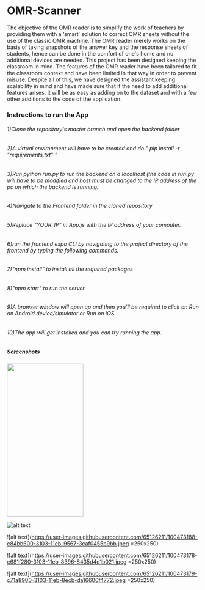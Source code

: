 # OMR-Scanner


The objective of the OMR reader is to simplify the work of teachers by providing them with a ‘smart’ solution to correct OMR sheets without the use of the classic OMR machine. The OMR reader merely works on the basis of taking snapshots of the answer key and the response sheets of students, hence can be done in the comfort of one's home and no additional devices are needed.  This project has been designed keeping the classroom in mind. The features of the OMR reader have been tailored to fit the classroom context and have been limited in that way in order to prevent misuse. Despite all of this, we have designed the assistant keeping scalability in mind and have made sure that if the need to add additional features arises, it will be as easy as adding on to the dataset and with a few other additions to the code of the application.


### Instructions to run the App

###### 1)Clone the repository's master branch and open the backend folder
###### 2)A virtual environment will have to be created and do " pip install -r "requirements.txt" "
###### 3)Run python run.py to run the backend on a localhost (the code in run.py will have to be modified and host must be changed to the IP address of the pc on which the backend is running.
###### 4)Navigate to the Frontend folder in the cloned repository
###### 5)Replace "YOUR_IP" in App.js with the IP address of your computer.
###### 6)run the frontend expo CLI by navigating to the project directory of the frontend by typing the following commands.
###### 7)"npm install" to install all the required packages
###### 8)"npm start" to run the server
###### 9)A browser window will open up and then you'll be required to click on Run on Android device/simulator or Run on iOS
###### 10)The app will get installed and you can try running the app.


##### Screenshots

<img src="https://user-images.githubusercontent.com/65126211/100473180-c7b31f80-3103-11eb-9fde-9873f187cd56.jpeg" width="200" height="400" />

![alt text](https://user-images.githubusercontent.com/65126211/100473180-c7b31f80-3103-11eb-9fde-9873f187cd56.jpeg)


![alt text](https://user-images.githubusercontent.com/65126211/100473188-c84bb600-3103-11eb-9567-3caf0455b9bb.jpeg =250x250)


![alt text](https://user-images.githubusercontent.com/65126211/100473178-c681f280-3103-11eb-8396-8435d4d1b021.jpeg =250x250)

![alt text](https://user-images.githubusercontent.com/65126211/100473179-c71a8900-3103-11eb-8ecb-da16600f4772.jpeg =250x250)


